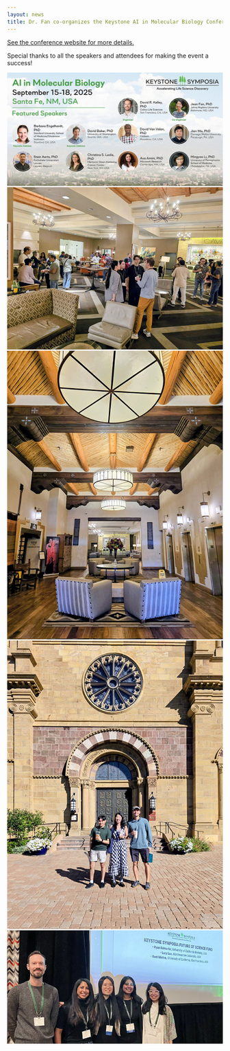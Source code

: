 ```yaml
---
layout: news
title: Dr. Fan co-organizes the Keystone AI in Molecular Biology Conference! 
---
```


<a href="https://www.keystonesymposia.org/conferences/conference-listing/meeting/onpage-program/G22026">See the conference website for more details.</a>

Special thanks to all the speakers and attendees for making the event a success! 

<img src="/assets/news/2025-keystone-0.jpeg">
<img src="/assets/news/2025-keystone-1.jpeg">
<img src="/assets/news/2025-keystone-2.jpeg">
<img src="/assets/news/2025-keystone-3.jpeg">
<img src="/assets/news/2025-keystone-4.jpeg">

